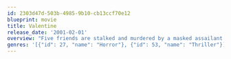 ```yaml
---
id: 2303d47d-503b-4985-9b10-cb13ccf70e12
blueprint: movie
title: Valentine
release_date: '2001-02-01'
overview: "Five friends are stalked and murdered by a masked assailant while preparing for Valentine's Day."
genres: '[{"id": 27, "name": "Horror"}, {"id": 53, "name": "Thriller"}]'
---
```

